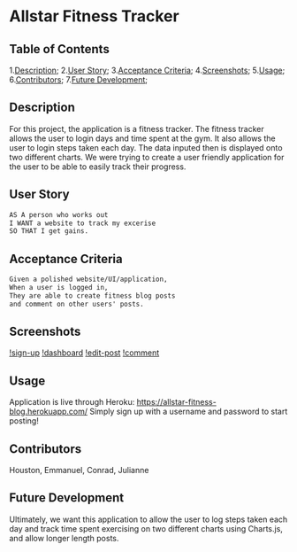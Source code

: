 # Allstar Fitness Tracker
## Table of Contents
1.[Description](#description);
2.[User Story](#user-story);
3.[Acceptance Criteria](#acceptance-criteria);
4.[Screenshots](#screenshots);
5.[Usage](#usage);
6.[Contributors](#contributors);
7.[Future Development](#future-development);

## Description
For this project, the application is a fitness tracker. The fitness tracker allows the user to login days and time spent at the gym. It also allows the user to login steps taken each day. The data inputed then is displayed onto two different charts. 
We were trying to create a user friendly application for the user to be able to easily track their progress.

## User Story
```md
AS A person who works out
I WANT a website to track my excerise 
SO THAT I get gains.
```
## Acceptance Criteria
```md
Given a polished website/UI/application,
When a user is logged in,
They are able to create fitness blog posts
and comment on other users' posts.
```

## Screenshots
<!---Screenshot-->
[!sign-up](public\images\AF-sign-up.png)
[!dashboard](public\images\AF-comment.png)
[!edit-post](public\images\AF-edit-post.png)
[!comment](public\images\AF-comment.png)

## Usage
Application is live through Heroku: https://allstar-fitness-blog.herokuapp.com/
Simply sign up with a username and password to start posting!

## Contributors
Houston, Emmanuel, Conrad, Julianne 

## Future Development
Ultimately, we want this application to allow the user to log steps taken each day and track time spent exercising on two different charts using Charts.js, and allow longer length posts.
